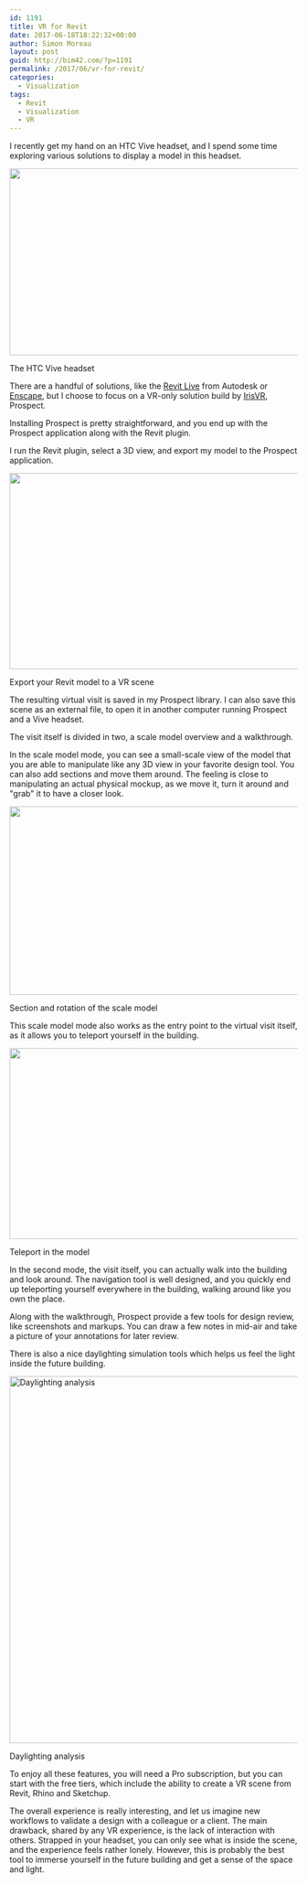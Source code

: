 ```yaml
---
id: 1191
title: VR for Revit
date: 2017-06-18T18:22:32+00:00
author: Simon Moreau
layout: post
guid: http://bim42.com/?p=1191
permalink: /2017/06/vr-for-revit/
categories:
  - Visualization
tags:
  - Revit
  - Visualization
  - VR
---
```

I recently get my hand on an HTC Vive headset, and I spend some time exploring various solutions to display a model in this headset.

<div id="attachment_1197" style="max-width: 594px" class="wp-caption aligncenter">
  <a href="https://bim42.com/wp-content/uploads/2017/06/HTC-Vive.jpg"><img class="size-large wp-image-1197" src="https://bim42.com/wp-content/uploads/2017/06/HTC-Vive-1024x573.jpg" alt="" width="584" height="327" srcset="https://bim42.com/wp-content/uploads/2017/06/HTC-Vive-1024x573.jpg 1024w, https://bim42.com/wp-content/uploads/2017/06/HTC-Vive-300x168.jpg 300w, https://bim42.com/wp-content/uploads/2017/06/HTC-Vive-768x430.jpg 768w, https://bim42.com/wp-content/uploads/2017/06/HTC-Vive-500x280.jpg 500w, https://bim42.com/wp-content/uploads/2017/06/HTC-Vive.jpg 1160w" sizes="(max-width: 584px) 100vw, 584px" /></a>
  
  <p class="wp-caption-text">
    The HTC Vive headset
  </p>
</div>

There are a handful of solutions, like the [Revit Live](https://www.autodesk.com/products/revit-live/overview) from Autodesk or [Enscape](https://enscape3d.com/), but I choose to focus on a VR-only solution build by [IrisVR](https://irisvr.com), Prospect.

Installing Prospect is pretty straightforward, and you end up with the Prospect application along with the Revit plugin.

I run the Revit plugin, select a 3D view, and export my model to the Prospect application.

<div id="attachment_1196" style="max-width: 594px" class="wp-caption aligncenter">
  <a href="https://bim42.com/wp-content/uploads/2017/06/export.png"><img class="size-large wp-image-1196" src="https://bim42.com/wp-content/uploads/2017/06/export-1024x602.png" alt="" width="584" height="343" srcset="https://bim42.com/wp-content/uploads/2017/06/export.png 1024w, https://bim42.com/wp-content/uploads/2017/06/export-300x176.png 300w, https://bim42.com/wp-content/uploads/2017/06/export-768x452.png 768w, https://bim42.com/wp-content/uploads/2017/06/export-500x294.png 500w" sizes="(max-width: 584px) 100vw, 584px" /></a>
  
  <p class="wp-caption-text">
    Export your Revit model to a VR scene
  </p>
</div>

The resulting virtual visit is saved in my Prospect library. I can also save this scene as an external file, to open it in another computer running Prospect and a Vive headset.

The visit itself is divided in two, a scale model overview and a walkthrough.

In the scale model mode, you can see a small-scale view of the model that you are able to manipulate like any 3D view in your favorite design tool. You can also add sections and move them around. The feeling is close to manipulating an actual physical mockup, as we move it, turn it around and "grab" it to have a closer look.

<div id="attachment_1199" style="max-width: 730px" class="wp-caption aligncenter">
  <a href="https://bim42.com/wp-content/uploads/2017/06/Section-and-rotate-1.gif"><img class="size-full wp-image-1199" src="https://bim42.com/wp-content/uploads/2017/06/Section-and-rotate-1.gif" alt="" width="720" height="330" /></a>
  
  <p class="wp-caption-text">
    Section and rotation of the scale model
  </p>
</div>

This scale model mode also works as the entry point to the virtual visit itself, as it allows you to teleport yourself in the building.

<div id="attachment_1200" style="max-width: 730px" class="wp-caption aligncenter">
  <a href="https://bim42.com/wp-content/uploads/2017/06/Teleport.gif"><img class="size-full wp-image-1200" src="https://bim42.com/wp-content/uploads/2017/06/Teleport.gif" alt="" width="720" height="334" /></a>
  
  <p class="wp-caption-text">
    Teleport in the model
  </p>
</div>

In the second mode, the visit itself, you can actually walk into the building and look around. The navigation tool is well designed, and you quickly end up teleporting yourself everywhere in the building, walking around like you own the place.

Along with the walkthrough, Prospect provide a few tools for design review, like screenshots and markups. You can draw a few notes in mid-air and take a picture of your annotations for later review.

There is also a nice daylighting simulation tools which helps us feel the light inside the future building.

<div id="attachment_1195" style="max-width: 865px" class="wp-caption aligncenter">
  <a href="https://bim42.com/wp-content/uploads/2017/06/daylight.gif"><img class="size-full wp-image-1195" src="https://bim42.com/wp-content/uploads/2017/06/daylight.gif" alt="Daylighting analysis" width="855" height="642" /></a>
  
  <p class="wp-caption-text">
    Daylighting analysis
  </p>
</div>

To enjoy all these features, you will need a Pro subscription, but you can start with the free tiers, which include the ability to create a VR scene from Revit, Rhino and Sketchup.

The overall experience is really interesting, and let us imagine new workflows to validate a design with a colleague or a client. The main drawback, shared by any VR experience, is the lack of interaction with others. Strapped in your headset, you can only see what is inside the scene, and the experience feels rather lonely. However, this is probably the best tool to immerse yourself in the future building and get a sense of the space and light.